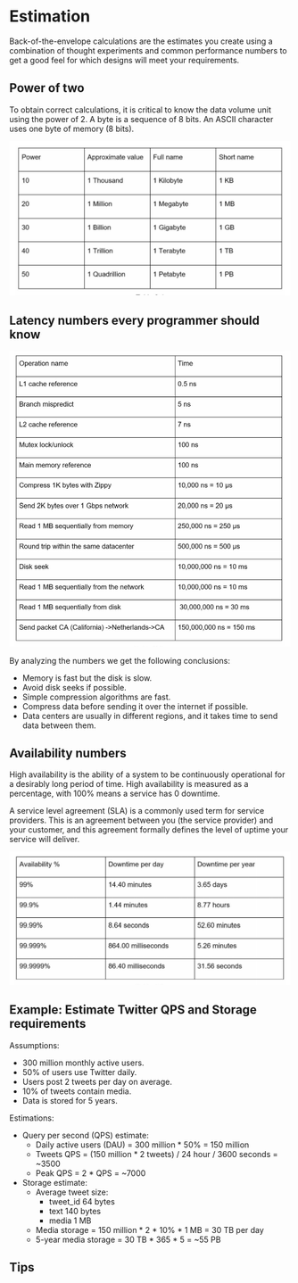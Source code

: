 # Estimation

Back-of-the-envelope calculations are the estimates you create using a combination of thought experiments and common performance numbers to get a good feel for which designs will meet your requirements.

## Power of two

To obtain correct calculations, it is critical to know the data volume unit using the power of 2. A byte is a sequence of 8 bits. An ASCII character uses one byte of memory (8 bits).

![Power of 2](../assets/power_of_2.png)

## Latency numbers every programmer should know

![Latency Numbers](../assets/latency_numbers.png)

By analyzing the numbers we get the following conclusions:

- Memory is fast but the disk is slow.
- Avoid disk seeks if possible.
- Simple compression algorithms are fast.
- Compress data before sending it over the internet if possible.
- Data centers are usually in different regions, and it takes time to send data between them.

## Availability numbers

High availability is the ability of a system to be continuously operational for a desirably long period of time. High availability is measured as a percentage, with 100% means a service has 0 downtime.

A service level agreement (SLA) is a commonly used term for service providers. This is an agreement between you (the service provider) and your customer, and this agreement formally defines the level of uptime your service will deliver.

![Availability Numbers](../assets/availability_numbers.png)

## Example: Estimate Twitter QPS and Storage requirements

Assumptions:

- 300 million monthly active users.
- 50% of users use Twitter daily.
- Users post 2 tweets per day on average.
- 10% of tweets contain media.
- Data is stored for 5 years.

Estimations:

- Query per second (QPS) estimate:
  - Daily active users (DAU) = 300 million * 50% = 150 million
  - Tweets QPS = (150 million * 2 tweets) / 24 hour / 3600 seconds = ~3500
  - Peak QPS = 2 * QPS = ~7000
- Storage estimate:
  - Average tweet size:
    - tweet_id 64 bytes
    - text     140 bytes
    - media    1 MB
  - Media storage = 150 million * 2 * 10% * 1 MB = 30 TB per day
  - 5-year media storage = 30 TB * 365 * 5 = ~55 PB

## Tips
